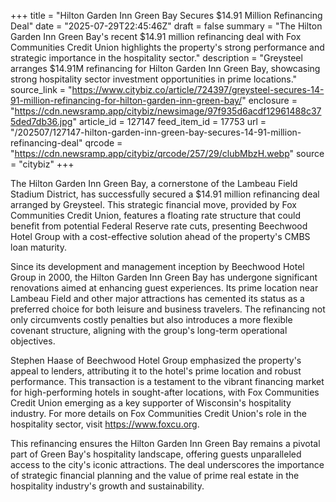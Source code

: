 +++
title = "Hilton Garden Inn Green Bay Secures $14.91 Million Refinancing Deal"
date = "2025-07-29T22:45:46Z"
draft = false
summary = "The Hilton Garden Inn Green Bay's recent $14.91 million refinancing deal with Fox Communities Credit Union highlights the property's strong performance and strategic importance in the hospitality sector."
description = "Greysteel arranges $14.91M refinancing for Hilton Garden Inn Green Bay, showcasing strong hospitality sector investment opportunities in prime locations."
source_link = "https://www.citybiz.co/article/724397/greysteel-secures-14-91-million-refinancing-for-hilton-garden-inn-green-bay/"
enclosure = "https://cdn.newsramp.app/citybiz/newsimage/97f935d6acdf12961488c375ded7db36.jpg"
article_id = 127147
feed_item_id = 17753
url = "/202507/127147-hilton-garden-inn-green-bay-secures-14-91-million-refinancing-deal"
qrcode = "https://cdn.newsramp.app/citybiz/qrcode/257/29/clubMbzH.webp"
source = "citybiz"
+++

<p>The Hilton Garden Inn Green Bay, a cornerstone of the Lambeau Field Stadium District, has successfully secured a $14.91 million refinancing deal arranged by Greysteel. This strategic financial move, provided by Fox Communities Credit Union, features a floating rate structure that could benefit from potential Federal Reserve rate cuts, presenting Beechwood Hotel Group with a cost-effective solution ahead of the property's CMBS loan maturity.</p><p>Since its development and management inception by Beechwood Hotel Group in 2000, the Hilton Garden Inn Green Bay has undergone significant renovations aimed at enhancing guest experiences. Its prime location near Lambeau Field and other major attractions has cemented its status as a preferred choice for both leisure and business travelers. The refinancing not only circumvents costly penalties but also introduces a more flexible covenant structure, aligning with the group's long-term operational objectives.</p><p>Stephen Haase of Beechwood Hotel Group emphasized the property's appeal to lenders, attributing it to the hotel's prime location and robust performance. This transaction is a testament to the vibrant financing market for high-performing hotels in sought-after locations, with Fox Communities Credit Union emerging as a key supporter of Wisconsin's hospitality industry. For more details on Fox Communities Credit Union's role in the hospitality sector, visit <a href='https://www.foxcu.org' rel='nofollow' target='_blank'>https://www.foxcu.org</a>.</p><p>This refinancing ensures the Hilton Garden Inn Green Bay remains a pivotal part of Green Bay's hospitality landscape, offering guests unparalleled access to the city's iconic attractions. The deal underscores the importance of strategic financial planning and the value of prime real estate in the hospitality industry's growth and sustainability.</p>